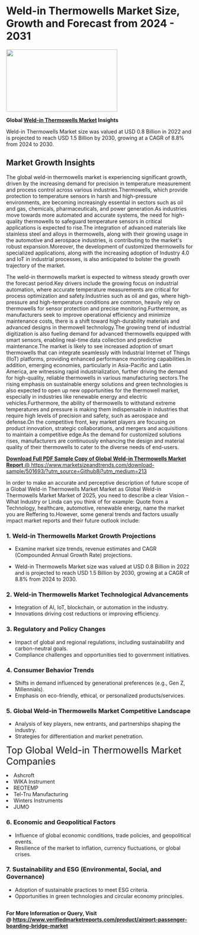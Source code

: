 <H1>Weld-in Thermowells Market Size, Growth and Forecast from 2024 - 2031</H1><img class="aligncenter size-medium wp-image-584254" src="https://thirdeyenews.in/wp-content/uploads/2024/09/Global-Market-Research-300x168.jpeg" alt="" width="300" height="168" /><p><strong>Global&nbsp;<a href="https://www.marketsizeandtrends.com/download-sample/501693/?utm_source=Github8j?utm_medium=213">Weld-in Thermowells Market</a> Insights</strong></p><p>Weld-in Thermowells Market size was valued at USD 0.8 Billion in 2022 and is projected to reach USD 1.5 Billion by 2030, growing at a CAGR of 8.8% from 2024 to 2030.</p><p><h2>Market Growth Insights</h2> <p>The global weld-in thermowells market is experiencing significant growth, driven by the increasing demand for precision in temperature measurement and process control across various industries.Thermowells, which provide protection to temperature sensors in harsh and high-pressure environments, are becoming increasingly essential in sectors such as oil and gas, chemicals, pharmaceuticals, and power generation.As industries move towards more automated and accurate systems, the need for high-quality thermowells to safeguard temperature sensors in critical applications is expected to rise.The integration of advanced materials like stainless steel and alloys in thermowells, along with their growing usage in the automotive and aerospace industries, is contributing to the market's robust expansion.Moreover, the development of customized thermowells for specialized applications, along with the increasing adoption of Industry 4.0 and IoT in industrial processes, is also anticipated to bolster the growth trajectory of the market.</p> <p><a href="#"></a></p> <p>The weld-in thermowells market is expected to witness steady growth over the forecast period.Key drivers include the growing focus on industrial automation, where accurate temperature measurements are critical for process optimization and safety.Industries such as oil and gas, where high-pressure and high-temperature conditions are common, heavily rely on thermowells for sensor protection and precise monitoring.Furthermore, as manufacturers seek to improve operational efficiency and minimize maintenance costs, there is a shift toward high-durability materials and advanced designs in thermowell technology.The growing trend of industrial digitization is also fueling demand for advanced thermowells equipped with smart sensors, enabling real-time data collection and predictive maintenance.The market is likely to see increased adoption of smart thermowells that can integrate seamlessly with Industrial Internet of Things (IIoT) platforms, providing enhanced performance monitoring capabilities.In addition, emerging economies, particularly in Asia-Pacific and Latin America, are witnessing rapid industrialization, further driving the demand for high-quality, reliable thermowells in various manufacturing sectors.The rising emphasis on sustainable energy solutions and green technologies is also expected to open up new opportunities for the thermowell market, especially in industries like renewable energy and electric vehicles.Furthermore, the ability of thermowells to withstand extreme temperatures and pressure is making them indispensable in industries that require high levels of precision and safety, such as aerospace and defense.On the competitive front, key market players are focusing on product innovation, strategic collaborations, and mergers and acquisitions to maintain a competitive edge.As the demand for customized solutions rises, manufacturers are continuously enhancing the design and material quality of their thermowells to cater to the diverse needs of end-users.</p> <p><a href="#"></p><p><span class=""><strong>Download Full PDF Sample Copy of Global Weld-in Thermowells Market Report</strong> @ <a href="https://www.marketsizeandtrends.com/download-sample/501693/?utm_source=Github8j?utm_medium=213" target="_blank">https://www.marketsizeandtrends.com/download-sample/501693/?utm_source=Github8j?utm_medium=213</a></span></p><p>In order to make an accurate and perceptive description of future scope of a Global&nbsp;Weld-in Thermowells Market Market as Global&nbsp;Weld-in Thermowells Market Market of 2025, you need to describe a clear Vision &ndash; What Industry or Linda can you think of for example: Quote from a Technology, healthcare, automotive, renewable energy, name the market you are Reffering to.However, some general trends and factors usually impact market reports and their future outlook include:</p><h3>1.&nbsp;<strong>Weld-in Thermowells Market Growth Projections</strong></h3><ul><li>Examine market size trends, revenue estimates and CAGR (Compounded Annual Growth Rate) projections.</li><li><p>Weld-in Thermowells Market size was valued at USD 0.8 Billion in 2022 and is projected to reach USD 1.5 Billion by 2030, growing at a CAGR of 8.8% from 2024 to 2030.</p></li></ul><h3>2.&nbsp;<strong>Weld-in Thermowells Market Technological Advancements</strong></h3><ul><li>Integration of AI, IoT, blockchain, or automation in the industry.</li><li>Innovations driving cost reductions or improving efficiency.</li></ul><h3>3.&nbsp;<strong>Regulatory and Policy Changes</strong></h3><ul><li>Impact of global and regional regulations, including sustainability and carbon-neutral goals.</li><li>Compliance challenges and opportunities tied to government initiatives.</li></ul><h3>4.&nbsp;<strong>Consumer Behavior Trends</strong></h3><ul><li>Shifts in demand influenced by generational preferences (e.g., Gen Z, Millennials).</li><li>Emphasis on eco-friendly, ethical, or personalized products/services.</li></ul><h3>5.&nbsp;<strong>Global Weld-in Thermowells Market Competitive Landscape</strong></h3><ul><li>Analysis of key players, new entrants, and partnerships shaping the industry.</li><li>Strategies for differentiation and market penetration.</li></ul><p data-pm-slice="1 1 []"><span style="color: inherit; font-family: inherit; font-size: 25px;">Top Global Weld-in Thermowells Market Companies</span></p><div class="" data-test-id=""><p><li>Ashcroft</li><li> WIKA Instrument</li><li> REOTEMP</li><li> Tel-Tru Manufacturing</li><li> Winters Instruments</li><li> JUMO</li></p></div><h3>6.&nbsp;<strong>Economic and Geopolitical Factors</strong></h3><ul><li>Influence of global economic conditions, trade policies, and geopolitical events.</li><li>Resilience of the market to inflation, currency fluctuations, or global crises.</li></ul><h3>7.&nbsp;<strong>Sustainability and ESG (Environmental, Social, and Governance)</strong></h3><ul><li>Adoption of sustainable practices to meet ESG criteria.</li><li>Opportunities in green technologies and circular economy principles.</li></ul><h2><strong style="font-size: 14px;">For More Information or Query, Visit @&nbsp;</strong><a style="background-color: #ffffff; font-size: 14px;" href="https://www.marketsizeandtrends.com/report/weld-in-thermowells-market/" target="_blank">https://www.verifiedmarketreports.com/product/airport-passenger-boarding-bridge-market</a></h2>